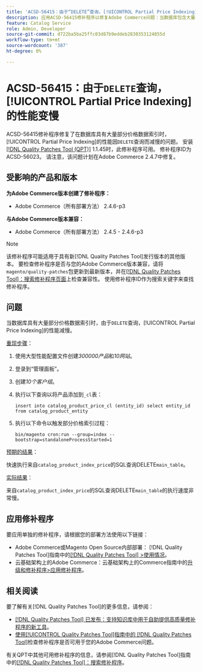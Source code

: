 ```yaml
---
title: 'ACSD-56415：由于“DELETE”查询，[!UICONTROL Partial Price Indexing]的性能减慢'
description: 应用ACSD-56415修补程序以修复Adobe Commerce问题：当数据库包含大量要索引的部分价格数据时，由于“DELETE”查询导致[!UICONTROL Partial Price Indexing]的性能变慢。
feature: Catalog Service
role: Admin, Developer
source-git-commit: d722ba5ba25ffc03d87b9eddeb2830353124055d
workflow-type: tm+mt
source-wordcount: '387'
ht-degree: 0%

---
```


# ACSD-56415：由于`DELETE`查询，[!UICONTROL Partial Price Indexing]的性能变慢

ACSD-56415修补程序修复了在数据库具有大量部分价格数据索引时，[!UICONTROL Partial Price Indexing]的性能因`DELETE`查询而减慢的问题。 安装[[!DNL Quality Patches Tool (QPT)]](https://experienceleague.adobe.com/en/docs/commerce-knowledge-base/kb/announcements/commerce-announcements/magento-quality-patches-released-new-tool-to-self-serve-quality-patches) 1.1.45时，此修补程序可用。 修补程序ID为ACSD-56023。 请注意，该问题计划在Adobe Commerce 2.4.7中修复。

## 受影响的产品和版本

**为Adobe Commerce版本创建了修补程序：**

* Adobe Commerce（所有部署方法） 2.4.6-p3

**与Adobe Commerce版本兼容：**

* Adobe Commerce（所有部署方法） 2.4.5 - 2.4.6-p3

>[!NOTE]
>
>该修补程序可能适用于具有新[!DNL Quality Patches Tool]发行版本的其他版本。 要检查修补程序是否与您的Adobe Commerce版本兼容，请将`magento/quality-patches`包更新到最新版本，并在[[!DNL Quality Patches Tool]：搜索修补程序页面](https://experienceleague.adobe.com/tools/commerce-quality-patches/index.html)上检查兼容性。 使用修补程序ID作为搜索关键字来查找修补程序。

## 问题

当数据库具有大量部分价格数据索引时，由于`DELETE`查询，[!UICONTROL Partial Price Indexing]的性能减慢。

<u>重现步骤</u>：

1. 使用大型性能配置文件创建&#x200B;*300000产品*&#x200B;和&#x200B;*10网站*。
1. 登录到“管理面板”。
1. 创建&#x200B;*10个客户组*。
1. 执行以下查询以将产品添加到`_cl`表：

   ``
    insert into catalog_product_price_cl (entity_id) select entity_id from catalog_product_entity
 ``

1. 执行以下命令以触发部分价格索引过程：

   ``
    bin/magento cron:run --group=index --bootstrap=standaloneProcessStarted=1
 ``

<u>预期的结果</u>：

快速执行来自`catalog_product_index_price`的SQL查询DELETE`main_table`。

<u>实际结果</u>：

来自`catalog_product_index_price`的SQL查询DELETE`main_table`的执行速度非常慢。

## 应用修补程序

要应用单独的修补程序，请根据您的部署方法使用以下链接：

* Adobe Commerce或Magento Open Source内部部署： [!DNL Quality Patches Tool]指南中的[[!DNL Quality Patches Tool] >使用情况](https://experienceleague.adobe.com/docs/commerce-operations/tools/quality-patches-tool/usage.html)。
* 云基础架构上的Adobe Commerce：云基础架构上的Commerce指南中的[升级和修补程序>应用修补程序](https://experienceleague.adobe.com/docs/commerce-cloud-service/user-guide/develop/upgrade/apply-patches.html)。

## 相关阅读

要了解有关[!DNL Quality Patches Tool]的更多信息，请参阅：

* [[!DNL Quality Patches Tool] 已发布：支持知识库中用于自助提供高质量修补程序的新工具](https://experienceleague.adobe.com/en/docs/commerce-knowledge-base/kb/announcements/commerce-announcements/magento-quality-patches-released-new-tool-to-self-serve-quality-patches)。
* [使用[!UICONTROL Quality Patches Tool]指南中的 [!DNL Quality Patches Tool]](/help/tools/quality-patches-tool/patches-available-in-qpt/check-patch-for-magento-issue-with-magento-quality-patches.md)检查修补程序是否可用于您的Adobe Commerce问题。


有关QPT中其他可用修补程序的信息，请参阅[!DNL Quality Patches Tool]指南中的[[!DNL Quality Patches Tool]：搜索修补程序](https://experienceleague.adobe.com/tools/commerce-quality-patches/index.html)。
